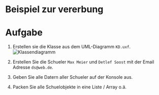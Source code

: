 # Beispiel zur vererbung 

# Aufgabe 
1. Erstellen sie die Klasse aus dem UML-Diagramm `KD.uxf`.
![Klassendiagramm](C00_Vererbung)

2. Erstellen Sie die Schueler `Max Meier` und `Detlef Soost` mit der Email Adresse `ds@web.de`.
3. Geben Sie alle Datern aller Schueler auf der Konsole aus.
4. Packen Sie alle Schuelobjekte in eine Liste / Array o.ä.